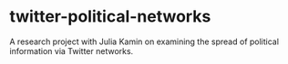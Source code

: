 # twitter-political-networks
A research project with Julia Kamin on examining the spread of political information via Twitter networks.
